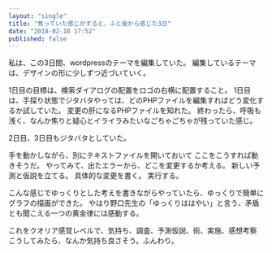 ```yaml
---
layout: "single"
title: "焦っていた感じがすると、ふと後から感じた3日"
date: "2018-02-10 17:52"
published: false
---
```


私は、この3日間、wordpressのテーマを編集していた。
編集しているテーマは、デザインの形に少しずつ近づいていく。

1日目の目標は、検索ダイアログの配置をロゴの右横に配置すること。
1日目は、手探り状態でジタバタやっては、どのPHPファイルを編集すればどう変化するか試していた。
変更の肝になるPHPファイルを知れた。
終わったら、呼吸も浅く、なんか焦りと疑心とイライラみたいなごちゃごちゃが残っていた感じ。

2日目、3日目もジタバタとしていた。

手を動かしながら、別にテキストファイルを開いておいて
ここをこうすれば動きそうだ。
やってみて、出たエラーから、どこを変更するか考える。
新しい予測と仮説を立てる。
具体的な変更を書く。
実行する。

こんな感じでゆっくりとした考えを書きながらやっていたら、ゆっくりで簡単にグラフの描画ができた。
やはり野口先生の「ゆっくりははやい」と言う、矛盾とも聞こえる一つの黄金律には感動する。

これをクオリア感覚レベルで、気持ち、調査、予測仮説、術、実施、感想考察
こうしてみたら、なんか気持ち良さそう。ふんわり。
